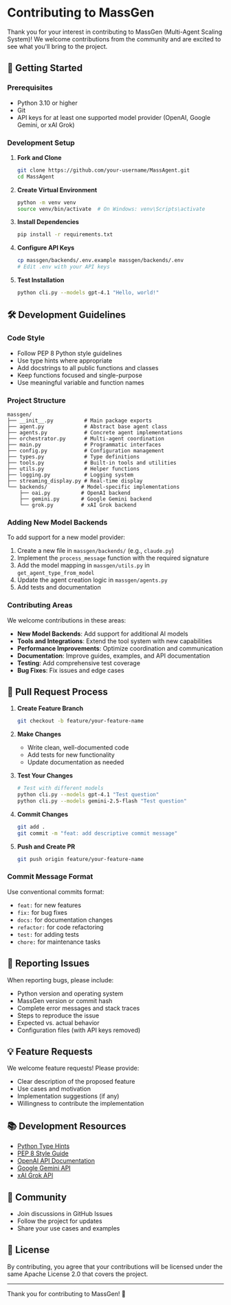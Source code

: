 # Contributing to MassGen

Thank you for your interest in contributing to MassGen (Multi-Agent Scaling System)! We welcome contributions from the community and are excited to see what you'll bring to the project.

## 🚀 Getting Started

### Prerequisites

- Python 3.10 or higher
- Git
- API keys for at least one supported model provider (OpenAI, Google Gemini, or xAI Grok)

### Development Setup

1. **Fork and Clone**
   ```bash
   git clone https://github.com/your-username/MassAgent.git
   cd MassAgent
   ```

2. **Create Virtual Environment**
   ```bash
   python -m venv venv
   source venv/bin/activate  # On Windows: venv\Scripts\activate
   ```

3. **Install Dependencies**
   ```bash
   pip install -r requirements.txt
   ```

4. **Configure API Keys**
   ```bash
   cp massgen/backends/.env.example massgen/backends/.env
   # Edit .env with your API keys
   ```

5. **Test Installation**
   ```bash
   python cli.py --models gpt-4.1 "Hello, world!"
   ```

## 🛠️ Development Guidelines

### Code Style

- Follow PEP 8 Python style guidelines
- Use type hints where appropriate
- Add docstrings to all public functions and classes
- Keep functions focused and single-purpose
- Use meaningful variable and function names

### Project Structure

```
massgen/
├── __init__.py          # Main package exports
├── agent.py             # Abstract base agent class
├── agents.py            # Concrete agent implementations
├── orchestrator.py      # Multi-agent coordination
├── main.py              # Programmatic interfaces
├── config.py            # Configuration management
├── types.py             # Type definitions
├── tools.py             # Built-in tools and utilities
├── utils.py             # Helper functions
├── logging.py           # Logging system
├── streaming_display.py # Real-time display
└── backends/           # Model-specific implementations
    ├── oai.py          # OpenAI backend
    ├── gemini.py       # Google Gemini backend
    └── grok.py         # xAI Grok backend
```

### Adding New Model Backends

To add support for a new model provider:

1. Create a new file in `massgen/backends/` (e.g., `claude.py`)
2. Implement the `process_message` function with the required signature
3. Add the model mapping in `massgen/utils.py` in `get_agent_type_from_model`
4. Update the agent creation logic in `massgen/agents.py`
5. Add tests and documentation

### Contributing Areas

We welcome contributions in these areas:

- **New Model Backends**: Add support for additional AI models
- **Tools and Integrations**: Extend the tool system with new capabilities
- **Performance Improvements**: Optimize coordination and communication
- **Documentation**: Improve guides, examples, and API documentation
- **Testing**: Add comprehensive test coverage
- **Bug Fixes**: Fix issues and edge cases

## 📝 Pull Request Process

1. **Create Feature Branch**
   ```bash
   git checkout -b feature/your-feature-name
   ```

2. **Make Changes**
   - Write clean, well-documented code
   - Add tests for new functionality
   - Update documentation as needed

3. **Test Your Changes**
   ```bash
   # Test with different models
   python cli.py --models gpt-4.1 "Test question"
   python cli.py --models gemini-2.5-flash "Test question"
   ```

4. **Commit Changes**
   ```bash
   git add .
   git commit -m "feat: add descriptive commit message"
   ```

5. **Push and Create PR**
   ```bash
   git push origin feature/your-feature-name
   ```

### Commit Message Format

Use conventional commits format:
- `feat:` for new features
- `fix:` for bug fixes
- `docs:` for documentation changes
- `refactor:` for code refactoring
- `test:` for adding tests
- `chore:` for maintenance tasks

## 🐛 Reporting Issues

When reporting bugs, please include:

- Python version and operating system
- MassGen version or commit hash
- Complete error messages and stack traces
- Steps to reproduce the issue
- Expected vs. actual behavior
- Configuration files (with API keys removed)

## 💡 Feature Requests

We welcome feature requests! Please provide:

- Clear description of the proposed feature
- Use cases and motivation
- Implementation suggestions (if any)
- Willingness to contribute the implementation

## 📚 Development Resources

- [Python Type Hints](https://docs.python.org/3/library/typing.html)
- [PEP 8 Style Guide](https://pep8.org/)
- [OpenAI API Documentation](https://platform.openai.com/docs/)
- [Google Gemini API](https://ai.google.dev/)
- [xAI Grok API](https://x.ai/docs/)

## 🤝 Community

- Join discussions in GitHub Issues
- Follow the project for updates
- Share your use cases and examples

## 📄 License

By contributing, you agree that your contributions will be licensed under the same Apache License 2.0 that covers the project.

---

Thank you for contributing to MassGen! 🚀